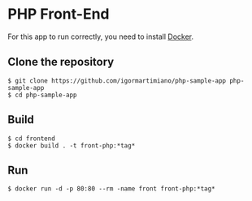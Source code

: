 # PHP Front-End

For this app to run correctly, you need to install [Docker](https://www.docker.com/).

## Clone the repository
```
$ git clone https://github.com/igormartimiano/php-sample-app php-sample-app
$ cd php-sample-app
```

## Build
```
$ cd frontend
$ docker build . -t front-php:*tag*
```

## Run
```
$ docker run -d -p 80:80 --rm -name front front-php:*tag*
```
